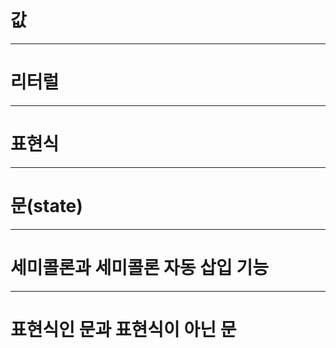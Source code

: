 # 값

---

# 리터럴

---

# 표현식

---

# 문(state)

---

# 세미콜론과 세미콜론 자동 삽입 기능

---

# 표현식인 문과 표현식이 아닌 문

